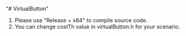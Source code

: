 "# VirtualButton" 
1. Please use "Release + x64" to compile source code.
2. You can change costTh value in virtualButton.h for your scenario.

